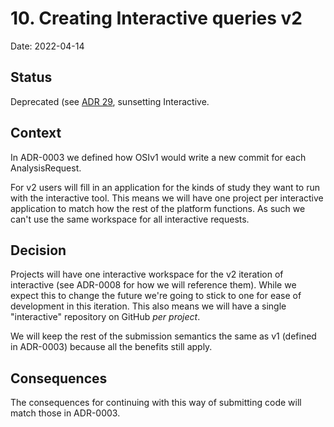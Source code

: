 # 10. Creating Interactive queries v2

Date: 2022-04-14

## Status

Deprecated (see [ADR 29](0029-sunset-osi-interactive.md), sunsetting Interactive.

## Context
In ADR-0003 we defined how OSIv1 would write a new commit for each AnalysisRequest.

For v2 users will fill in an application for the kinds of study they want to run with the interactive tool.
This means we will have one project per interactive application to match how the rest of the platform functions.
As such we can't use the same workspace for all interactive requests.

## Decision
Projects will have one interactive workspace for the v2 iteration of interactive (see ADR-0008 for how we will reference them).
While we expect this to change the future we're going to stick to one for ease of development in this iteration.
This also means we will have a single "interactive" repository on GitHub _per project_.

We will keep the rest of the submission semantics the same as v1 (defined in ADR-0003) because all the benefits still apply.

## Consequences
The consequences for continuing with this way of submitting code will match those in ADR-0003.
